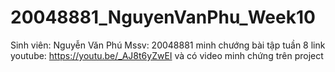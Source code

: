 # 20048881_NguyenVanPhu_Week10
Sinh viên: Nguyễn Văn Phú
Mssv: 20048881
minh chướng bài tập tuần 8 link youtube: https://youtu.be/_AJ8t6yZwEI và có video minh chứng trên project
